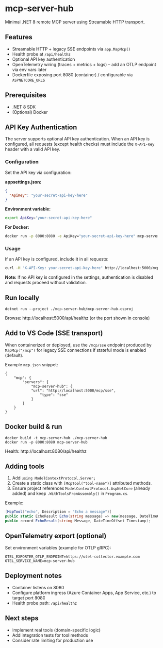 # mcp-server-hub

Minimal .NET 8 remote MCP server using Streamable HTTP transport.

## Features
- Streamable HTTP + legacy SSE endpoints via `app.MapMcp()`
- Health probe at `/api/healthz`
- Optional API key authentication
- OpenTelemetry wiring (traces + metrics + logs) – add an OTLP endpoint via env vars later
- Dockerfile exposing port 8080 (container) / configurable via `ASPNETCORE_URLS`

## Prerequisites
- .NET 8 SDK
- (Optional) Docker

## API Key Authentication

The server supports optional API key authentication. When an API key is configured, all requests (except health checks) must include the `X-API-Key` header with a valid API key.

### Configuration

Set the API key via configuration:

**appsettings.json:**
```json
{
  "ApiKey": "your-secret-api-key-here"
}
```

**Environment variable:**
```bash
export ApiKey="your-secret-api-key-here"
```

**For Docker:**
```bash
docker run -p 8080:8080 -e ApiKey="your-secret-api-key-here" mcp-server-hub
```

### Usage

If an API key is configured, include it in all requests:

```bash
curl -H "X-API-Key: your-secret-api-key-here" http://localhost:5000/mcp/sse
```

**Note:** If no API key is configured in the settings, authentication is disabled and requests proceed without validation.

## Run locally
```
dotnet run --project ./mcp-server-hub/mcp-server-hub.csproj
```
Browse: http://localhost:5000/api/healthz (or the port shown in console)

## Add to VS Code (SSE transport)
When containerized or deployed, use the `/mcp/sse` endpoint produced by `MapMcp("/mcp")` for legacy SSE connections if stateful mode is enabled (default).

Example `mcp.json` snippet:
```
{
	"mcp": {
		"servers": {
			"mcp-server-hub": {
			"url": "http://localhost:5000/mcp/sse",
				"type": "sse"
			}
		}
	}
}
```

## Docker build & run
```
docker build -t mcp-server-hub ./mcp-server-hub
docker run -p 8080:8080 mcp-server-hub
```
Health: http://localhost:8080/api/healthz

## Adding tools
1. Add `using ModelContextProtocol.Server;`
2. Create a static class with `[McpTool("tool-name")]` attributed methods.
3. Ensure project references `ModelContextProtocol.AspNetCore` (already added) and keep `.WithToolsFromAssembly()` in `Program.cs`.

Example:
```csharp
[McpTool("echo", Description = "Echo a message")] 
public static EchoResult Echo(string message) => new(message, DateTimeOffset.UtcNow);
public record EchoResult(string Message, DateTimeOffset Timestamp);
```

## OpenTelemetry export (optional)
Set environment variables (example for OTLP gRPC):
```
OTEL_EXPORTER_OTLP_ENDPOINT=https://otel-collector.example.com
OTEL_SERVICE_NAME=mcp-server-hub
```

## Deployment notes
- Container listens on 8080
- Configure platform ingress (Azure Container Apps, App Service, etc.) to target port 8080
- Health probe path: `/api/healthz`

## Next steps
- Implement real tools (domain-specific logic)
- Add integration tests for tool methods
- Consider rate limiting for production use